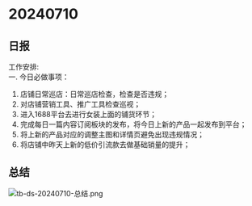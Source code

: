# 20240710

## 日报
工作安排:  
一. 今日必做事项：  
1. 店铺日常巡店：日常巡店检查，检查是否违规；  
2. 对店铺营销工具、推广工具检查巡视；  
3. 进入1688平台去进行女装上面的铺货环节；  
4. 完成每日一篇内容订阅板块的发布，将今日上新的产品一起发布到平台；  
5. 将上新的产品对应的调整主图和详情页避免出现违规情况；  
6. 将店铺中昨天上新的低价引流款去做基础销量的提升； 

## 总结
![tb-ds-20240710-总结.png](tb-ds-20240710-总结.png)